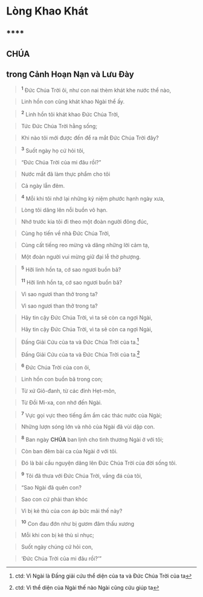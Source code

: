 # Lòng Khao Khát

## ****

## CHÚA

## trong Cảnh Hoạn Nạn và Lưu Đày

> <sup><b>1</b></sup> Đức Chúa Trời ôi, như con nai thèm khát khe nước thể nào,
>


> Linh hồn con cũng khát khao Ngài thể ấy.
>


> <sup><b>2</b></sup> Linh hồn tôi khát khao Đức Chúa Trời,
>


> Tức Đức Chúa Trời hằng sống;
>


> Khi nào tôi mới được đến để ra mắt Đức Chúa Trời đây?
>


> <sup><b>3</b></sup> Suốt ngày họ cứ hỏi tôi,
>


> “Đức Chúa Trời của mi đâu rồi?”
>


> Nước mắt đã làm thực phẩm cho tôi
>


> Cả ngày lẫn đêm.
>


> <sup><b>4</b></sup> Mỗi khi tôi nhớ lại những kỷ niệm phước hạnh ngày xưa,
>


> Lòng tôi dâng lên nỗi buồn vô hạn.
>


> Nhớ trước kia tôi đi theo một đoàn người đông đúc,
>


> Cùng họ tiến về nhà Đức Chúa Trời,
>


> Cùng cất tiếng reo mừng và dâng những lời cảm tạ,
>


> Một đoàn người vui mừng giữ đại lễ thờ phượng.
>


> <sup><b>5</b></sup> Hỡi linh hồn ta, cớ sao ngươi buồn bã?
> 
> <sup><b>11</b></sup> Hỡi linh hồn ta, cớ sao ngươi buồn bã?
>


> Vì sao ngươi than thở trong ta?
> 
> Vì sao ngươi than thở trong ta?
>


> Hãy tin cậy Đức Chúa Trời, vì ta sẽ còn ca ngợi Ngài,
> 
> Hãy tin cậy Đức Chúa Trời, vì ta sẽ còn ca ngợi Ngài,
>


> Đấng Giải Cứu của ta và Đức Chúa Trời của ta.[^2]
> 
> Đấng Giải Cứu của ta và Đức Chúa Trời của ta.[^1]
>


> <sup><b>6</b></sup> Đức Chúa Trời của con ôi,
>


> Linh hồn con buồn bã trong con;
>


> Từ xứ Giô-đanh, từ các đỉnh Hẹt-môn,
>


> Từ Đồi Mi-xa, con nhớ đến Ngài.
>


> <sup><b>7</b></sup> Vực gọi vực theo tiếng ầm ầm các thác nước của Ngài;
>


> Những lượn sóng lớn và nhỏ của Ngài đã vùi dập con.
>


> <sup><b>8</b></sup> Ban ngày **CHÚA** ban lịnh cho tình thương Ngài ở với tôi;
>


> Còn ban đêm bài ca của Ngài ở với tôi.
>


> Đó là bài cầu nguyện dâng lên Đức Chúa Trời của đời sống tôi.
>


> <sup><b>9</b></sup> Tôi đã thưa với Đức Chúa Trời, vầng đá của tôi,
>


> “Sao Ngài đã quên con?
>


> Sao con cứ phải than khóc
>


> Vì bị kẻ thù của con áp bức mãi thế này?
>


> <sup><b>10</b></sup> Con đau đớn như bị gươm đâm thấu xương
>


> Mỗi khi con bị kẻ thù sỉ nhục;
>


> Suốt ngày chúng cứ hỏi con,
>


> ‘Đức Chúa Trời của mi đâu rồi?’”
>

[^1]: ctd: Vì thể diện của Ngài thế nào Ngài cũng cứu giúp ta
[^2]: ctd: Vì Ngài là Đấng giải cứu thể diện của ta và Đức Chúa Trời của ta